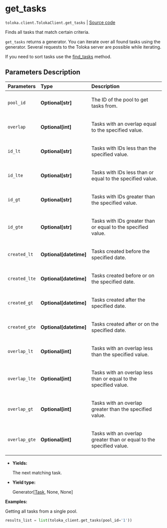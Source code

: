 # get_tasks
`toloka.client.TolokaClient.get_tasks` | [Source code](https://github.com/Toloka/toloka-kit/blob/v1.0.2/src/client/__init__.py#L2290)

Finds all tasks that match certain criteria.


`get_tasks` returns a generator. You can iterate over all found tasks using the generator. Several requests to the Toloka server are possible while iterating.

If you need to sort tasks use the [find_tasks](toloka.client.TolokaClient.find_tasks.md) method.

## Parameters Description

| Parameters | Type | Description |
| :----------| :----| :-----------|
`pool_id`|**Optional\[str\]**|<p>The ID of the pool to get tasks from.</p>
`overlap`|**Optional\[int\]**|<p>Tasks with an overlap equal to the specified value.</p>
`id_lt`|**Optional\[str\]**|<p>Tasks with IDs less than the specified value.</p>
`id_lte`|**Optional\[str\]**|<p>Tasks with IDs less than or equal to the specified value.</p>
`id_gt`|**Optional\[str\]**|<p>Tasks with IDs greater than the specified value.</p>
`id_gte`|**Optional\[str\]**|<p>Tasks with IDs greater than or equal to the specified value.</p>
`created_lt`|**Optional\[datetime\]**|<p>Tasks created before the specified date.</p>
`created_lte`|**Optional\[datetime\]**|<p>Tasks created before or on the specified date.</p>
`created_gt`|**Optional\[datetime\]**|<p>Tasks created after the specified date.</p>
`created_gte`|**Optional\[datetime\]**|<p>Tasks created after or on the specified date.</p>
`overlap_lt`|**Optional\[int\]**|<p>Tasks with an overlap less than the specified value.</p>
`overlap_lte`|**Optional\[int\]**|<p>Tasks with an overlap less than or equal to the specified value.</p>
`overlap_gt`|**Optional\[int\]**|<p>Tasks with an overlap greater than the specified value.</p>
`overlap_gte`|**Optional\[int\]**|<p>Tasks with an overlap greater than or equal to the specified value.</p>

* **Yields:**

  The next matching task.

* **Yield type:**

  Generator\[[Task](toloka.client.task.Task.md), None, None\]

**Examples:**

Getting all tasks from a single pool.

```python
results_list = list(toloka_client.get_tasks(pool_id='1'))
```
